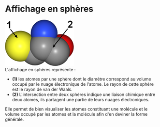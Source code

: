 # Affichage en sphères
![Sphères](static/img/spf1.png)  
L'affichage en sphères représente :  
* **(1)** les atomes par une sphère dont le diamètre correspond au volume occupé par le nuage électronique de l'atome. Le rayon de cette sphère est le rayon de van der Waals.  
* **(2)** L'intersection entre deux sphères  indique une liaison chimique entre deux atomes, ils partagent une partie de leurs nuages électroniques.

Elle permet de bien visualiser les atomes constituant une molécule et le volume occupé par les atomes et la molécule afin d'en deviner la forme générale.